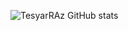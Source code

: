 ![TesyarRAz GitHub stats](https://github-readme-stats.vercel.app/api?username=TesyarRAz&show_icons=true&theme=radical)
